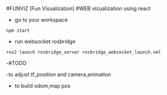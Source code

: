 #FUNVIZ (Fun Visualization)
#WEB vizualization using react 


- go to your workspace
```
npm start
```


- run websocket rosbridge

```
ros2 launch rosbridge_server rosbridge_websocket_launch.xml
```

-#TODO

-to adjust tf_position and camera,animation 
- to build odom,map pos